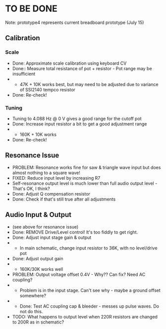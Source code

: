 # TO BE DONE

Note: prototype4 represents current breadboard prototype (July 15)

## Calibration
### Scale
* Done: Approximate scale calibration using keyboard CV
* Done:: Measure total resistance of pot + resistor - Pot range may be insufficient
* * 47K + 10K works best, but may need to be adjusted due to variance of SSI2140 tempco resistor
* Done: Re-check!
### Tuning
* Tuning to 4.088 Hz @ 0 V gives a good range for the cutoff pot
* Done: Increase input resistor a bit to get a good adjustment range
* * 160K + 10K works
* Done: Re-check!

## Resonance Issue
* PROBLEM: Resonance works fine for saw & triangle wave input but does almost nothing to a square wave!
* FIXED: Reduce input level by increasing R7
* Self-resonance output level is much lower than full audio output level - That's OK, I think?
* Done: Adjust Q compensation resistor
* Done: Check if that's still true after all adjustments

## Audio Input & Output
* (see above for resonance issue)
* Done: REMOVE Drive/Level control! It's too fiddly to get right.
* Done: Adjust input stage gain & output
* * In main schematic, change input resistor to 36K, with no level/drive pot
* Done: Adjust output gain
* * 160K/30K works well
* PROBLEM: Output voltage offset 0.4V - Why?? Can fix? Need AC coupling?
* * Problem is in the input stage. Can't see why - maybe a ground offset somewhere?
* * Done: Test AC coupling cap & bleeder - messes up pulse waves. Do not do this.
* TODO: What happens to output level when 220R resistors are changed to 200R as in schematic?
